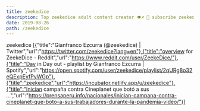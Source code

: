 ```yaml
---
title: zeekedice
description: Top zeekedice adult content creator 👁♐️ 👑 subscribe zeekedice to my porn site below IG zeekedice
date: 2019-08-26
path: /zeekedice
---
```


zeekedice
[{"title":"Gianfranco Ezcurra (@zeekedice) | Twitter","url":"https://twitter.com/zeekedice?lang=en"},{"title":"overview for ZeekeDice - Reddit","url":"https://www.reddit.com/user/ZeekeDice/"},{"title":"Day in Day out - playlist by Gianfranco Ezcurra | Spotify","url":"https://open.spotify.com/user/zeekedice/playlist/2qURg8o32eQExpEyfPyWGp"},{"title":"zeekedice","url":"https://incubator.netlify.app/u/zeekedice"},{"title":"Inician campaña contra Cineplanet que botó a sus ...","url":"https://prensaperu.info/nacionales/inician-campana-contra-cineplanet-que-boto-a-sus-trabajadores-durante-la-pandemia-video/"}]

